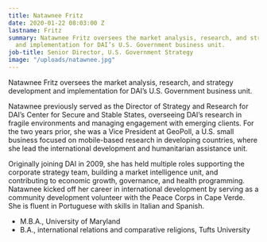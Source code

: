 ```yaml
---
title: Natawnee Fritz
date: 2020-01-22 08:03:00 Z
lastname: Fritz
summary: Natawnee Fritz oversees the market analysis, research, and strategy development
  and implementation for DAI’s U.S. Government business unit.
job-title: Senior Director, U.S. Government Strategy
image: "/uploads/natawnee.jpg"
---
```


Natawnee Fritz oversees the market analysis, research, and strategy development and implementation for DAI’s U.S. Government business unit.
 
Natawnee previously served as the Director of Strategy and Research for DAI’s Center for Secure and Stable States, overseeing DAI’s research in fragile environments and managing engagement with emerging clients. For the two years prior, she was a Vice President at GeoPoll, a U.S. small business focused on mobile-based research in developing countries, where she lead the international development and humanitarian assistance unit.
 
Originally joining DAI in 2009, she has held multiple roles supporting the corporate strategy team, building a market intelligence unit, and contributing to economic growth, governance, and health programming. Natawnee kicked off her career in international development by serving as a community development volunteer with the Peace Corps in Cape Verde. She is fluent in Portuguese with skills in Italian and Spanish.
 
* M.B.A., University of Maryland
* B.A., international relations and comparative religions, Tufts University